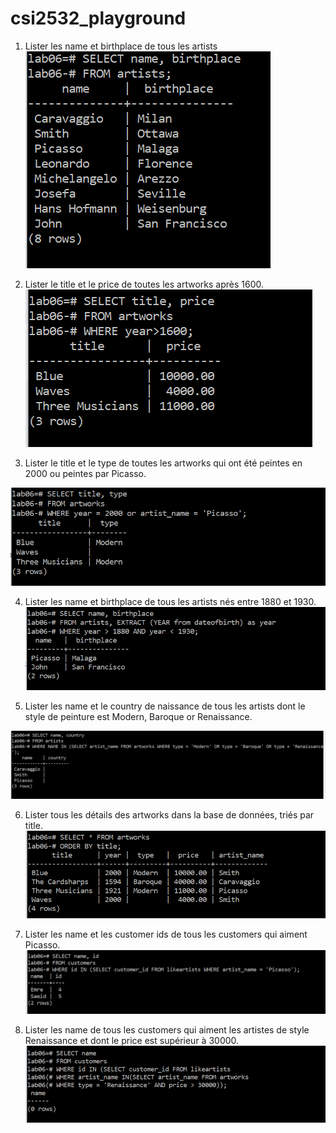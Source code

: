 # csi2532_playground
1. Lister les name et birthplace de tous les artists    
![](https://github.com/damiencs/csi2532_playground/blob/lab6/Screenshots/Ex1.PNG)

2. Lister le title et le price de toutes les artworks après 1600.    
![](https://github.com/damiencs/csi2532_playground/blob/lab6/Screenshots/Ex2.PNG)

3. Lister le title et le type de toutes les artworks qui ont été peintes en 2000 ou peintes par Picasso.   

![](https://github.com/damiencs/csi2532_playground/blob/lab6/Screenshots/Ex3.PNG)


4. Lister les name et birthplace de tous les artists nés entre 1880 et 1930.  
![](https://github.com/damiencs/csi2532_playground/blob/lab6/Screenshots/Ex4.PNG)

5. Lister les name et le country de naissance de tous les artists dont le style de peinture est Modern, Baroque or Renaissance.

![](https://github.com/damiencs/csi2532_playground/blob/lab6/Screenshots/Ex5.PNG)
   
6. Lister tous les détails des artworks dans la base de données, triés
   par title.
![](https://github.com/damiencs/csi2532_playground/blob/lab6/Screenshots/Ex6.PNG)
   
7. Lister les name et les customer ids
   de tous les customers qui aiment
   Picasso.
![](https://github.com/damiencs/csi2532_playground/blob/lab6/Screenshots/Ex7.PNG)
   
   
8. Lister les name de tous les customers qui aiment les artistes de style Renaissance et dont le price est supérieur à 30000.
![](https://github.com/damiencs/csi2532_playground/blob/lab6/Screenshots/Ex8.PNG)
   
